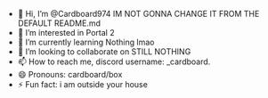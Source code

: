 - 👋 Hi, I’m @Cardboard974
IM NOT GONNA CHANGE IT FROM THE DEFAULT README.md
- 👀 I’m interested in Portal 2
- 🌱 I’m currently learning Nothing lmao
- 💞️ I’m looking to collaborate on STILL NOTHING
- 📫 How to reach me, discord username: _cardboard.
- 😄 Pronouns: cardboard/box
- ⚡ Fun fact: i am outside your house
